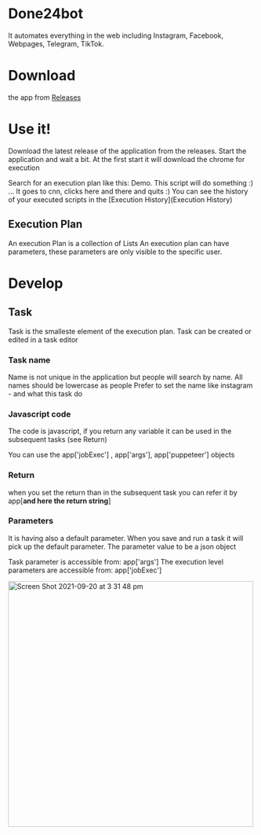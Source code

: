 # Done24bot
It automates everything in the web including Instagram, Facebook, Webpages, Telegram, TikTok.

# Download 
the app from [Releases](https://github.com/xshopper/done24bot_v3/releases)

# Use it!

Download the latest release of the application from the releases. Start the application and wait a bit. At the first start it will download the chrome for execution

Search for an execution plan like this: Demo.
This script will do something :) ... It goes to cnn, clicks here and there and quits :)
You can see the history of your executed scripts in the [Execution History](Execution History)

## Execution Plan

An execution Plan is a collection of Lists
An execution plan can have parameters, these parameters are only visible to the specific user.

# Develop

## Task
Task is the smalleste element of the execution plan.
Task can be created or edited in a task editor

### Task name

Name is not unique in the application but people will search by name.
All names should be lowercase as people
Prefer to set the name like 
instagram - and what this task do

### Javascript code
The code is javascript, if you return any variable it can be used in the subsequent tasks (see Return)

You can use the app['jobExec'] , app['args'], app['puppeteer'] objects

### Return

when you set the return than in the subsequent task you can refer it by app[**and here the return string**]

### Parameters

It is having also a default parameter.
When you save and run a task it will pick up the default parameter.
The parameter value to be a json object

Task parameter is accessible from: app['args']
The execution level parameters are accessible from: app['jobExec']

<img width="500" alt="Screen Shot 2021-09-20 at 3 31 48 pm" src="https://user-images.githubusercontent.com/16809418/133960537-05f9de57-a6cd-45aa-bc01-07ac020b38bb.png">

